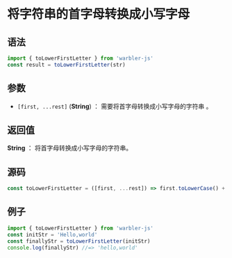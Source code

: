 <!--
 * @Author: 一尾流莺
 * @Description:将字符串的首字母转换成小写字母
 * @Date: 2021-09-13 18:19:33
 * @LastEditTime: 2021-09-16 18:23:18
 * @FilePath: \warblerjs-guide\docs\guide\string\toLowerFirstLetter.md
-->

# 将字符串的首字母转换成小写字母

## 语法


```js
import { toLowerFirstLetter } from 'warbler-js'
const result = toLowerFirstLetter(str)
```

## 参数

- `[first, ...rest]` (**String**) ： 需要将首字母转换成小写字母的字符串 。

## 返回值

**String** ： 将首字母转换成小写字母的字符串。

## 源码

```js
const toLowerFirstLetter = ([first, ...rest]) => first.toLowerCase() + rest.join('');
```

## 例子

```js
import { toLowerFirstLetter } from 'warbler-js'
const initStr = 'Hello,world'
const finallyStr = toLowerFirstLetter(initStr)
console.log(finallyStr) //=> 'hello,world'
```